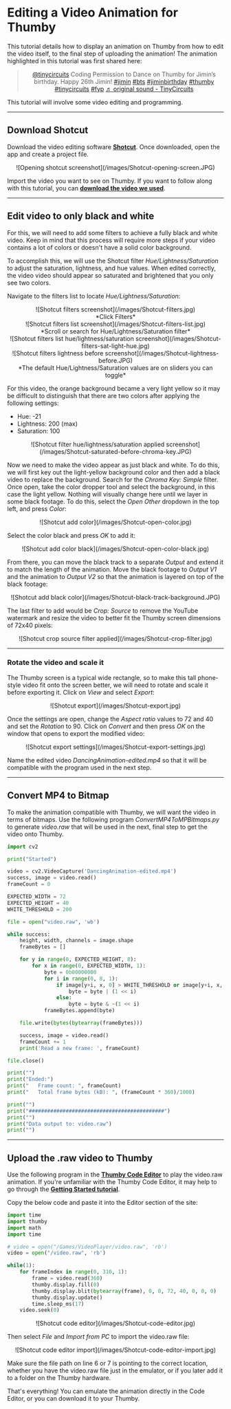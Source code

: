 # Editing a Video Animation for Thumby

This tutorial details how to display an animation on Thumby from how to edit the video itself, to the final step of uploading the animation! The animation highlighted in this tutorial was first shared here:

<center><blockquote class="tiktok-embed" cite="https://www.tiktok.com/@tinycircuits/video/7018217500441627910" data-video-id="7018217500441627910" style="max-width: 605px;min-width: 325px;" > <section> <a target="_blank" title="@tinycircuits" href="https://www.tiktok.com/@tinycircuits">@tinycircuits</a> Coding Permission to Dance on Thumby for Jimin’s birthday. Happy 26th Jimin! <a title="jimin" target="_blank" href="https://www.tiktok.com/tag/jimin">#jimin</a> <a title="bts" target="_blank" href="https://www.tiktok.com/tag/bts">#bts</a> <a title="jiminbirthday" target="_blank" href="https://www.tiktok.com/tag/jiminbirthday">#jiminbirthday</a> <a title="thumby" target="_blank" href="https://www.tiktok.com/tag/thumby">#thumby</a> <a title="tinycircuits" target="_blank" href="https://www.tiktok.com/tag/tinycircuits">#tinycircuits</a> <a title="fyp" target="_blank" href="https://www.tiktok.com/tag/fyp">#fyp</a> <a target="_blank" title="♬ original sound - TinyCircuits" href="https://www.tiktok.com/music/original-sound-7018217361236888326">♬ original sound - TinyCircuits</a> </section> </blockquote> <script async src="https://www.tiktok.com/embed.js"></script></center>

This tutorial will involve some video editing and programming.

---

## Download Shotcut

Download the video editing software <a href="https://shotcut.org/" target="_blank" alt="Download shotcut">**Shotcut**</a>. Once downloaded, open the app and create a project file.

<center>
![Opening shotcut screenshot](/images/Shotcut-opening-screen.JPG)
</center>

Import the video you want to see on Thumby. If you want to follow along with this tutorial, you can <a href="https://github.com/TinyCircuits/Thumby-Website/raw/main/docs/images/DancingAnimation.mp4" target="_blank" alt="">**download the video we used**</a>. 


---

## Edit video to only black and white

For this, we will need to add some filters to achieve a fully black and white video. Keep in mind that this process will require more steps if your video contains a lot of colors or doesn't have a solid color background.

To accomplish this, we will use the Shotcut filter *Hue/Lightness/Saturation* to adjust the saturation, lightness, and hue values. When edited correctly, the video video should appear so saturated and brightened that you only see two colors. 

Navigate to the filters list to locate *Hue/Lightness/Saturation*: 

<center>
![Shotcut filters screenshot](/images/Shotcut-filters.jpg)
</center>
<center>*Click Filters*</center>

<center>
![Shotcut filters list screenshot](/images/Shotcut-filters-list.jpg)
</center>
<center>*Scroll or search for Hue/Lightness/Saturation filter*</center>

<center>
![Shotcut filters list hue/lightness/saturation screenshot](/images/Shotcut-filters-sat-light-hue.jpg)
</center>

<center>
![Shotcut filters lightness before screenshot](/images/Shotcut-lightness-before.JPG)
</center>
<center>*The default Hue/Lightness/Saturation values are on sliders you can toggle*</center>


For this video, the orange background became a very light yellow so it may be difficult to distinguish that there are two colors after applying the following settings:

* Hue: -21
* Lightness: 200 (max)
* Saturation: 100

<center>
![Shotcut filter hue/lightness/saturation applied screenshot](/images/Shotcut-saturated-before-chroma-key.JPG)
</center>

Now we need to make the video appear as just black and white. To do this, we will first key out the light-yellow background color and then add a black video to replace the background. Search for the *Chroma Key: Simple* filter. Once open, take the color dropper tool and select the background, in this case the light yellow. Nothing will visually change here until we layer in  some black footage. To do this, select the *Open Other* dropdown in the top left, and press *Color*:

<center>
![Shotcut add color](/images/Shotcut-open-color.jpg)
</center>

Select the color black and press *OK* to add it:

<center>
![Shotcut add color black](/images/Shotcut-open-color-black.jpg)
</center>

From there, you can move the black track to a separate *Output* and extend it to match the length of the animation. Move the black footage to *Output V1* and the animation to *Output V2* so that the animation is layered on top of the black footage: 

<center>
![Shotcut add black color](/images/Shotcut-black-track-background.JPG)
</center>

The last filter to add would be *Crop: Source* to remove the YouTube watermark and resize the video to better fit the Thumby screen dimensions of 72x40 pixels: 

<center>
![Shotcut crop source filter applied](/images/Shotcut-crop-filter.jpg)
</center>

---

### Rotate the video and scale it

The Thumby screen is a typical wide rectangle, so to make this tall phone-style video fit onto the screen better, we will need to rotate and scale it before exporting it. Click on *View* and select *Export*:

<center>
![Shotcut export](/images/Shotcut-export.jpg)
</center>

Once the settings are open, change the *Aspect ratio* values to 72 and 40 and set the *Rotation* to 90. Click on *Convert* and then press *OK* on the window that opens to export the modified video: 

<center>
![Shotcut export settings](/images/Shotcut-export-settings.jpg)
</center>

Name the edited video *DancingAnimation-edited.mp4* so that it will be compatible with the program used in the next step.

---

## Convert MP4 to Bitmap

To make the animation compatible with Thumby, we will want the video in terms of bitmaps. Use the following program *ConvertMP4ToMPBitmaps.py* to generate *video.raw* that will be used in the next, final step to get the video onto Thumby.

```py
import cv2

print("Started")

video = cv2.VideoCapture('DancingAnimation-edited.mp4')
success, image = video.read()
frameCount = 0

EXPECTED_WIDTH = 72
EXPECTED_HEIGHT = 40
WHITE_THRESHOLD = 200

file = open("video.raw", 'wb')

while success:
    height, width, channels = image.shape
    frameBytes = []

    for y in range(0, EXPECTED_HEIGHT, 8):
        for x in range(0, EXPECTED_WIDTH, 1):
            byte = 0b00000000
            for i in range(0, 8, 1):
                if image[y+i, x, 0] > WHITE_THRESHOLD or image[y+i, x, 1] > WHITE_THRESHOLD or image[y+i, x, 2] > WHITE_THRESHOLD:
                    byte = byte | (1 << i)
                else:
                    byte = byte & ~(1 << i)
            frameBytes.append(byte)

    file.write(bytes(bytearray(frameBytes)))

    success, image = video.read()
    frameCount += 1
    print('Read a new frame: ', frameCount)

file.close()

print("")
print("Ended:")
print("   Frame count: ", frameCount)
print("   Total frame bytes (kB): ", (frameCount * 360)/1000)

print("")
print("############################################")
print("")
print("Data output to: video.raw")
print("")
```

---

## Upload the .raw video to Thumby

Use the following program in the <a href="https://code.thumby.us/" target="_blank" alt="Thumby Web Browser programming editor">**Thumby Code Editor**</a> to play the video.raw animation. If you're unfamiliar with the Thumby Code Editor, it may help to go through the <a href="https://thumby.us/Code-Editor/Get-Started/" target="_blank" alt="Thumby code editor tutorial">**Getting Started tutorial**</a>.

Copy the below code and paste it into the Editor section of the site:

```py
import time
import thumby
import math
import time

# video = open("/Games/VideoPlayer/video.raw", 'rb')
video = open("/video.raw", 'rb')

while(1):
    for frameIndex in range(0, 310, 1):
        frame = video.read(360)
        thumby.display.fill(0)
        thumby.display.blit(bytearray(frame), 0, 0, 72, 40, 0, 0, 0)
        thumby.display.update()
        time.sleep_ms(17)
    video.seek(0)
```


<center>
![Shotcut code editor](/images/Shotcut-code-editor.jpg)
</center>

Then select *File* and *Import from PC* to import the video.raw file:

<center>
![Shotcut code editor import](/images/Shotcut-code-editor-import.jpg)
</center>


Make sure the file path on line 6 or 7 is pointing to the correct location, whether you have the video.raw file just in the emulator, or if you later add it to a folder on the Thumby hardware.

That's everything! You can emulate the animation directly in the Code Editor, or you can download it to your Thumby.